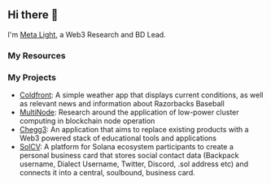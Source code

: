 ## Hi there 👋
I'm [Meta Light](https://meta-light.vercel.app/), a Web3 Research and BD Lead. 

### My Resources 

### My Projects
- [Coldfront](https://github.com/meta-lite/coldfront): A simple weather app that displays current conditions, as well as relevant news and information about Razorbacks Baseball
- [MultiNode](https://github.com/meta-lite/meta-lite/tree/main/projects/multinode): Research around the application of low-power cluster computing in blockchain node operation
- [Chegg3](https://github.com/meta-lite/meta-lite/blob/main/projects/chegg3/chegg3-whitepaper.md): An application that aims to replace existing products with a Web3 powered stack of educational tools and applications
- [SolCV](https://github.com/meta-lite/meta-lite/blob/main/projects/sol-cv/sol-cv.md): A platform for Solana ecosystem participants to create a personal business card that stores social contact data (Backpack username, Dialect Username, Twitter, Discord, .sol address etc) and connects it into a central, soulbound, business card.
